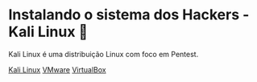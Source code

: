 # Instalando o sistema dos Hackers - Kali Linux 🐉

Kali Linux é uma distribuição Linux com foco em Pentest.

[Kali Linux](https://www.kali.org/)
[VMware](http://www.vmware.com/br/products/workstation.html)
[VirtualBox](https://www.virtualbox.org/)